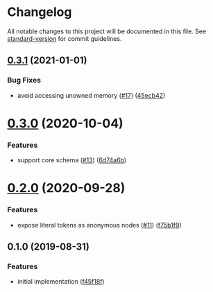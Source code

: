 # Changelog

All notable changes to this project will be documented in this file. See [standard-version](https://github.com/conventional-changelog/standard-version) for commit guidelines.

## [0.3.1](https://github.com/ikatyang/tree-sitter-yaml/compare/v0.3.0...v0.3.1) (2021-01-01)


### Bug Fixes

* avoid accessing unowned memory ([#17](https://github.com/ikatyang/tree-sitter-yaml/issues/17)) ([45ecb42](https://github.com/ikatyang/tree-sitter-yaml/commit/45ecb42))



# [0.3.0](https://github.com/ikatyang/tree-sitter-yaml/compare/v0.2.0...v0.3.0) (2020-10-04)


### Features

* support core schema ([#13](https://github.com/ikatyang/tree-sitter-yaml/issues/13)) ([6d74a6b](https://github.com/ikatyang/tree-sitter-yaml/commit/6d74a6b))



# [0.2.0](https://github.com/ikatyang/tree-sitter-yaml/compare/v0.1.0...v0.2.0) (2020-09-28)


### Features

* expose literal tokens as anonymous nodes ([#11](https://github.com/ikatyang/tree-sitter-yaml/issues/11)) ([f75b1f9](https://github.com/ikatyang/tree-sitter-yaml/commit/f75b1f9))



## 0.1.0 (2019-08-31)


### Features

* initial implementation ([f45f18f](https://github.com/ikatyang/tree-sitter-yaml/commit/f45f18f))

